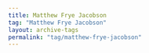 ```yaml
---
title: Matthew Frye Jacobson
tag: "Matthew Frye Jacobson"
layout: archive-tags
permalink: "tag/matthew-frye-jacobson"
---
```

